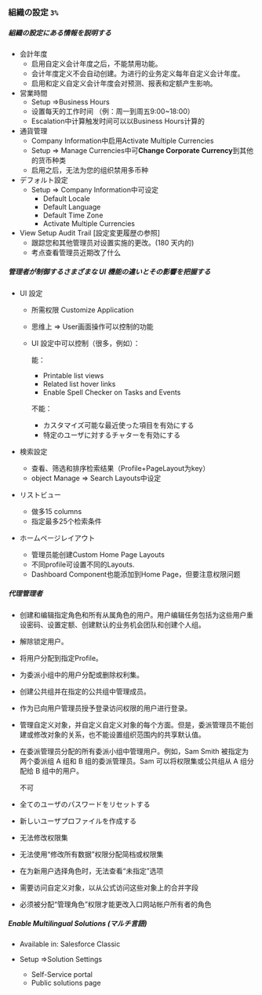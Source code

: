 ### 組織の設定 `3%`

##### 組織の設定にある情報を説明する

- 会計年度
  - 启用自定义会计年度之后，不能禁用功能。
  - 会计年度定义不会自动创建。为进行的业务定义每年自定义会计年度。
  - 启用和定义自定义会计年度会对预测、报表和定额产生影响。
- 営業時間
  - Setup =>Business Hours
  - 设置每天的工作时间 （例：周一到周五9:00~18:00）
  - Escalation中计算触发时间可以以Business Hours计算的
- 通貨管理 
  -  Company Information中启用Activate Multiple Currencies
  - Setup => Manage Currencies中可**Change Corporate Currency**到其他的货币种类
  - 启用之后，无法为您的组织禁用多币种
- デフォルト設定
  - Setup => Company Information中可设定
    - Default Locale
    - Default Language
    - Default Time Zone
    - Activate Multiple Currencies
- View Setup Audit Trail [設定変更履歴の参照]
  - 跟踪您和其他管理员对设置实施的更改。(180 天内的)
  - 考点查看管理员近期改了什么

##### 管理者が制御するさまざまな UI 機能の違いとその影響を把握する

- UI 設定

  - 所需权限 Customize Application

  - 思维上 => User画面操作可以控制的功能

  - UI 設定中可以控制（很多，例如）：

    能：

    - Printable list views
    - Related list hover links
    - Enable Spell Checker on Tasks and Events

    不能：

    - カスタマイズ可能な最近使った項目を有効にする
    - 特定のユーザに対するチャターを有効にする

- 検索設定

  - 查看、筛选和排序检索结果（Profile+PageLayout为key）
  - object Manage => Search Layouts中设定

- リストビュー

  - 做多15 columns
  - 指定最多25个检索条件

- ホームページレイアウト

  - 管理员能创建Custom Home Page Layouts
  - 不同profile可设置不同的Layouts.
  - Dashboard Component也能添加到Home Page，但要注意权限问题

##### 代理管理者

- 创建和编辑指定角色和所有从属角色的用户。用户编辑任务包括为这些用户重设密码、设置定额、创建默认的业务机会团队和创建个人组。

- 解除锁定用户。

- 将用户分配到指定Profile。

- 为委派小组中的用户分配或删除权利集。

- 创建公共组并在指定的公共组中管理成员。

- 作为已向用户管理员授予登录访问权限的用户进行登录。

- 管理自定义对象，并自定义自定义对象的每个方面。但是，委派管理员不能创建或修改对象的关系，也不能设置组织范围内的共享默认值。

- 在委派管理员分配的所有委派小组中管理用户。例如，Sam Smith 被指定为两个委派组 A 组和 B 组的委派管理员。Sam 可以将权限集或公共组从 A 组分配给 B 组中的用户。

  

  不可

- 全てのユーザのパスワードをリセットする

- 新しいユーザプロファイルを作成する

- 无法修改权限集

- 无法使用“修改所有数据”权限分配简档或权限集

- 在为新用户选择角色时，无法查看“未指定”选项

- 需要访问自定义对象，以从公式访问这些对象上的合并字段

- 必须被分配“管理角色”权限才能更改入口网站帐户所有者的角色

##### Enable Multilingual Solutions (マルチ言語)

- Available in: Salesforce Classic

- Setup =>Solution Settings
  - Self-Service portal
  - Public solutions page
